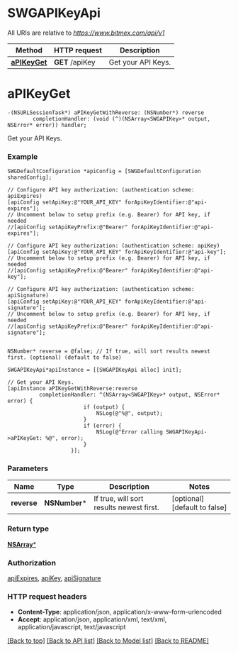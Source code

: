 # SWGAPIKeyApi

All URIs are relative to *https://www.bitmex.com/api/v1*

Method | HTTP request | Description
------------- | ------------- | -------------
[**aPIKeyGet**](SWGAPIKeyApi.md#apikeyget) | **GET** /apiKey | Get your API Keys.


# **aPIKeyGet**
```objc
-(NSURLSessionTask*) aPIKeyGetWithReverse: (NSNumber*) reverse
        completionHandler: (void (^)(NSArray<SWGAPIKey>* output, NSError* error)) handler;
```

Get your API Keys.

### Example 
```objc
SWGDefaultConfiguration *apiConfig = [SWGDefaultConfiguration sharedConfig];

// Configure API key authorization: (authentication scheme: apiExpires)
[apiConfig setApiKey:@"YOUR_API_KEY" forApiKeyIdentifier:@"api-expires"];
// Uncomment below to setup prefix (e.g. Bearer) for API key, if needed
//[apiConfig setApiKeyPrefix:@"Bearer" forApiKeyIdentifier:@"api-expires"];

// Configure API key authorization: (authentication scheme: apiKey)
[apiConfig setApiKey:@"YOUR_API_KEY" forApiKeyIdentifier:@"api-key"];
// Uncomment below to setup prefix (e.g. Bearer) for API key, if needed
//[apiConfig setApiKeyPrefix:@"Bearer" forApiKeyIdentifier:@"api-key"];

// Configure API key authorization: (authentication scheme: apiSignature)
[apiConfig setApiKey:@"YOUR_API_KEY" forApiKeyIdentifier:@"api-signature"];
// Uncomment below to setup prefix (e.g. Bearer) for API key, if needed
//[apiConfig setApiKeyPrefix:@"Bearer" forApiKeyIdentifier:@"api-signature"];


NSNumber* reverse = @false; // If true, will sort results newest first. (optional) (default to false)

SWGAPIKeyApi*apiInstance = [[SWGAPIKeyApi alloc] init];

// Get your API Keys.
[apiInstance aPIKeyGetWithReverse:reverse
          completionHandler: ^(NSArray<SWGAPIKey>* output, NSError* error) {
                        if (output) {
                            NSLog(@"%@", output);
                        }
                        if (error) {
                            NSLog(@"Error calling SWGAPIKeyApi->aPIKeyGet: %@", error);
                        }
                    }];
```

### Parameters

Name | Type | Description  | Notes
------------- | ------------- | ------------- | -------------
 **reverse** | **NSNumber***| If true, will sort results newest first. | [optional] [default to false]

### Return type

[**NSArray<SWGAPIKey>***](SWGAPIKey.md)

### Authorization

[apiExpires](../README.md#apiExpires), [apiKey](../README.md#apiKey), [apiSignature](../README.md#apiSignature)

### HTTP request headers

 - **Content-Type**: application/json, application/x-www-form-urlencoded
 - **Accept**: application/json, application/xml, text/xml, application/javascript, text/javascript

[[Back to top]](#) [[Back to API list]](../README.md#documentation-for-api-endpoints) [[Back to Model list]](../README.md#documentation-for-models) [[Back to README]](../README.md)

